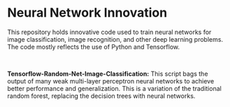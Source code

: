 # Neural Network Innovation

This repository holds innovative code used to train neural networks for image classification, image recognition, and other deep learning problems. The code mostly reflects the use of Python and Tensorflow.

<br/>


**Tensorflow-Random-Net-Image-Classification:** This script bags the output of many weak multi-layer perceptron neural networks to achieve better performance and generalization. This is a variation of the traditional random forest, replacing the decision trees with neural networks.
